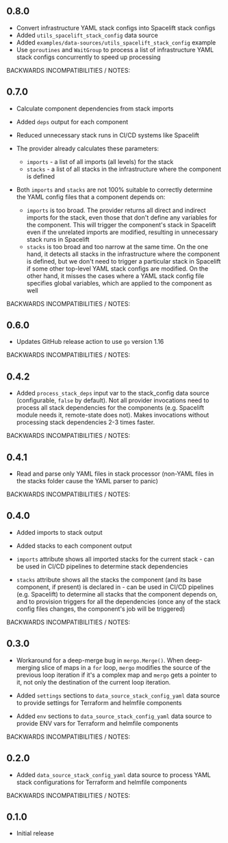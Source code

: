 ## 0.8.0

- Convert infrastructure YAML stack configs into Spacelift stack configs
- Added `utils_spacelift_stack_config` data source
- Added `examples/data-sources/utils_spacelift_stack_config` example
- Use `goroutines` and `WaitGroup` to process a list of infrastructure YAML stack configs concurrently to speed up processing

BACKWARDS INCOMPATIBILITIES / NOTES:

## 0.7.0

- Calculate component dependencies from stack imports
- Added `deps` output for each component
- Reduced unnecessary stack runs in CI/CD systems like Spacelift

- The provider already calculates these parameters:
    - `imports` - a list of all imports (all levels) for the stack
    - `stacks` - a list of all stacks in the infrastructure where the component is defined

- Both `imports` and `stacks` are not 100% suitable to correctly determine the YAML config files that a component depends on:
    - `imports` is too broad. The provider returns all direct and indirect imports for the stack, even those that don't define any variables for the
      component. This will trigger the component's stack in Spacelift even if the unrelated imports are modified, resulting in unnecessary stack runs
      in Spacelift
    - `stacks` is too broad and too narrow at the same time. On the one hand, it detects all stacks in the infrastructure where the component is
      defined, but we don't need to trigger a particular stack in Spacelift if some other top-level YAML stack configs are modified. On the other
      hand, it misses the cases where a YAML stack config file specifies global variables, which are applied to the component as well

BACKWARDS INCOMPATIBILITIES / NOTES:

## 0.6.0

- Updates GitHub release action to use `go` version 1.16

BACKWARDS INCOMPATIBILITIES / NOTES:

## 0.4.2

- Added `process_stack_deps` input var to the stack_config data source (configurable, `false` by default). Not all provider invocations need to
  process all stack dependencies for the components (e.g. Spacelift module needs it, remote-state does not). Makes invocations without processing
  stack dependencies 2-3 times faster.

BACKWARDS INCOMPATIBILITIES / NOTES:

## 0.4.1

- Read and parse only YAML files in stack processor (non-YAML files in the stacks folder cause the YAML parser to panic)

BACKWARDS INCOMPATIBILITIES / NOTES:

## 0.4.0

- Added imports to stack output

- Added stacks to each component output

- `imports` attribute shows all imported stacks for the current stack - can be used in CI/CD pipelines to determine stack dependencies

- `stacks` attribute shows all the stacks the component (and its base component, if present) is declared in - can be used in CI/CD pipelines (e.g.
  Spacelift) to determine all stacks that the component depends on, and to provision triggers for all the dependencies (once any of the stack config
  files changes, the component's job will be triggered)

BACKWARDS INCOMPATIBILITIES / NOTES:

## 0.3.0

- Workaround for a deep-merge bug in `mergo.Merge()`. When deep-merging slice of maps in a `for` loop,
  `mergo` modifies the source of the previous loop iteration if it's a complex map and `mergo` gets a pointer to it, not only the destination of the
  current loop iteration.

- Added `settings` sections to `data_source_stack_config_yaml` data source to provide settings for Terraform and helmfile components

- Added `env` sections to `data_source_stack_config_yaml` data source to provide ENV vars for Terraform and helmfile components

BACKWARDS INCOMPATIBILITIES / NOTES:

## 0.2.0

- Added `data_source_stack_config_yaml` data source to process YAML stack configurations for Terraform and helmfile components

BACKWARDS INCOMPATIBILITIES / NOTES:

## 0.1.0

- Initial release
